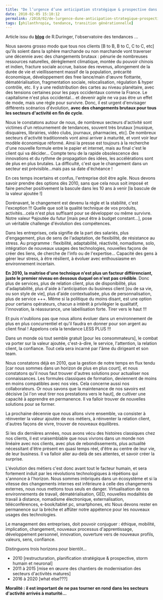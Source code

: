 ```yaml
---
title: "De l’urgence d’une anticipation stratégique & prospective dans les secteurs d’activités arrivés à maturité…"
date: 2010-02-05 15:10:12
permalink: /2010/02/de-lurgence-dune-anticipation-strategique-prospective-dans-les-secteurs-dactivites-arrives-a-maturite.html
tags: [philanthropie, tendance, transition générationnelle]
---
```


<p>Article issu du <strong><span style="text-decoration: underline"><a href="http://smartfutur.blogspirit.com/" target="_blank">blog</a></span></strong> de R.Duringer, l'observatoire des tendances ...</p> <p>Nous savons grosso modo que tous nos clients [B to B, B to C, C to C, etc] qu'ils soient dans la sphère marchande ou non marchande vont traverser une décennie avec des changements brutaux : pénurie de nombreuses ressources naturelles, dérèglement climatique, montée du pouvoir chinois et indien, fracture sociale accrue, baisse des revenus, allongement de la durée de vie et vieillissement massif de la population, précarité économique, développement des free lance/main d'œuvre flottante, dématérialisation, fragmentation sociale, relocalisation, régulation & hyper contrôle, etc. Il y a une redistribution des cartes au niveau planétaire, avec des tensions certaines pour les pays occidentaux comme la France. Le capitalisme n'est plus occidental... et devenir agile ne va pas être un effet de mode, mais une règle pour survivre. Donc, il est urgent d'envisager différents scénarios d'évolution, <strong>avec des changements brutaux pour tous les secteurs d'activité en fin de cycle</strong>.</p> <p></p>   <!--more-->  <p>Nous le constatons autour de nous, de nombreux secteurs d'activité sont victimes d'un retournement de tendances, souvent très brutaux [musique, disquaires, librairies, vidéo clubs, journaux, pharmacies, etc]. De nombreux secteurs d'activité traditionnels vont ainsi arriver à maturité, et vont voir leur modèle économique réformé. Ainsi la presse est toujours à la recherche d'une nouvelle formule entre le papier et internet, mais au final c'est le client qui va décider... Compte tenu de la rapide obsolescence des innovations et du rythme de propagation des idées, les accélérations sont de plus en plus brutales. La difficulté, c'est que le changement dans un secteur est prévisible...mais pas sa date d'échéance !</p> <p>En ces temps incertains et confus, l'entreprise doit être agile. Nous devons savoir prendre des options dès 2010, sans que cela nous soit imposé et faire pencher positivement la bascule dans les 10 ans à venir [la bascule de la valeur ajoutée !]</p> <p>Dorénavant, le changement est devenu la règle et la stabilité, c'est l'exception !!! Quelle que soit la qualité technique de vos produits, activités...cela n'est plus suffisant pour se développer ou même survivre. Notre valeur ®ajoutée du futur [mais peut être à budget constant...], pose un véritable challenge d'évolution des compétences.</p> <p>Dans les entreprises, cela signifie de la part des salariés, plus d'engagement, plus de sens de l'adaptation, de flexibilité, de résistance au stress. Au programme : flexibilité, adaptabilité, réactivité, nomadisme, solo, intégration de nouveaux usages des technologies, nouvelles façons de créer des liens, de cherche de l'info ou de l'expertise... Capacité des gens à gérer leur stress, à être résilient, à évoluer avec enthousiasme en environnement incertain.</p> <p><strong>En 2010, la maitrise d'une technique n'est plus un facteur différenciant, juste le premier niveau en dessous duquel on n'est pas crédible</strong>. Donc plus de services, plus de relation client, plus de disponibilité, plus d'adaptabilité, plus d'aide à l'anticipation du business client [ou de sa vie, ou son style de vie], plus d'aide contextualisée, plus de personnalisation, plus de service +++. Même si la politique du moins disant, est une option pour certains opérateurs, chacun a intérêt à privilégier le qualitatif, l'innovation, la réassurance, une labellisation forte. Tirer vers le haut !!!</p> <p>Et puis n'oublions pas que nous allons évoluer dans un environnement de plus en plus concurrentiel et qu'il faudra en donner pour son argent au client final ! Appelons cela la tendance LESS PLUS !!!</p> <p>Dans un monde où tout semble gratuit [pour les consommateurs], le combat va porter sur la valeur ajoutée, c'est-à-dire, le service, l'attention, la relation client, la confiance. Tout cela sera incarné par l'âme du dirigeant et son team.</p> <p>Nous constatons déjà en 2010, que la gestion de notre temps en flux tendu [car nous sommes dans un horizon de plus en plus court], et nous constatons qu'il nous faut trouver d'autres solutions pour actualiser nos connaissances. Les formules classiques de formation, deviennent de moins en moins compatibles avec nos vies. Cela concerne aussi nos collaborateurs. Or nous savons que la maintenance de nos savoirs est décisive [si l'on veut tirer nos prestations vers le haut], de cultiver une capacité à apprendre en permanence. Il va falloir trouver de nouvelles solutions pour se former.</p> <p>La prochaine décennie que nous allons vivre ensemble, va consister à réinventer la valeur ajoutée de nos métiers, à réinventer la relation client, d'autres façons de vivre, trouver de nouveaux équilibres.</p> <p>Si les dix dernières années, nous avons vécu des histoires classiques chez nos clients, il est vraisemblable que nous vivrons dans un monde non linéaire avec nos clients, avec plus de rebondissements, plus actualité nécessitant d'être présent en quasi temps réel, d'être au centre de leur vie, de leur business. Il va falloir aller au-delà de ses attentes, et savoir créer la surprise.</p> <p>L'évolution des métiers c'est donc avant tout le facteur humain, et sera fortement induit par les révolutions technologiques à répétions qui s'annonce à l'horizon. Nous sommes imbriqués dans un écosystème et si la vitesse des changements internes est inférieure à celle des changements externes, nous nous mettons tous seuls en danger. Virtualisation de nos environnements de travail, dématérialisation, GED, nouvelles modalités de travail à distance, nomadisme électronique, externalisation, téléconférences, e-book/tablet pc, smartphones, etc Nous devons rester en permanence sur la brèche et affûter notre appétence pour les nouveaux usages des technologies.</p> <p>Le management des entreprises, doit pouvoir conjuguer : éthique, mobilité, implication, changement, nouveaux processus d'apprentissage, développement personnel, innovation, ouverture vers de nouveaux profils, valeurs, sens, confiance.</p> <p>Distinguons trois horizons pour bientôt...</p> <ul class="unIndentedList"> <li> <div>2010 [restructuration, planification stratégique & prospective, storm humain et neuronal] </div> <li> <div>2011 à 2015 [mise en œuvre des chantiers de modernisation des secteurs d'activités matures] </div> <li> <div>2016 à 2020 [what else???] </div></li> </li> </li> </ul> <p><strong>Moralité : il est important de ne pas tourner en rond dans les secteurs d'activité arrivés à maturité...</strong></p>
